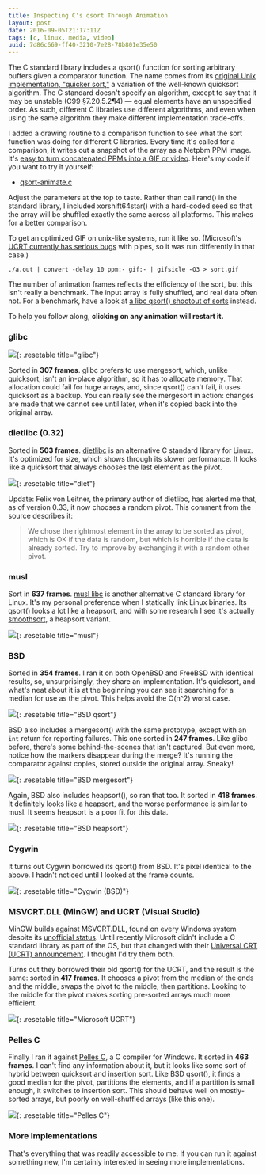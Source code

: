 ```yaml
---
title: Inspecting C's qsort Through Animation
layout: post
date: 2016-09-05T21:17:11Z
tags: [c, linux, media, video]
uuid: 7d86c669-ff40-3210-7e28-78b801e35e50
---
```


The C standard library includes a qsort() function for sorting
arbitrary buffers given a comparator function. The name comes from its
[original Unix implementation, "quicker sort,"][name] a variation of
the well-known quicksort algorithm. The C standard doesn't specify an
algorithm, except to say that it may be unstable (C99 §7.20.5.2¶4) —
equal elements have an unspecified order. As such, different C
libraries use different algorithms, and even when using the same
algorithm they make different implementation trade-offs.

I added a drawing routine to a comparison function to see what the
sort function was doing for different C libraries. Every time it's
called for a comparison, it writes out a snapshot of the array as a
Netpbm PPM image. It's [easy to turn concatenated PPMs into a GIF or
video][poor]. Here's my code if you want to try it yourself:

* [qsort-animate.c][source]

Adjust the parameters at the top to taste. Rather than call rand() in
the standard library, I included xorshift64star() with a hard-coded
seed so that the array will be shuffled exactly the same across all
platforms. This makes for a better comparison.

To get an optimized GIF on unix-like systems, run it like so.
(Microsoft's [UCRT currently has serious bugs][bug] with pipes, so it
was run differently in that case.)

    ./a.out | convert -delay 10 ppm:- gif:- | gifsicle -O3 > sort.gif

The number of animation frames reflects the efficiency of the sort,
but this isn't really a benchmark. The input array is fully shuffled,
and real data often not. For a benchmark, have a look at [a libc
qsort() shootout of sorts][shootout] instead.

To help you follow along, **clicking on any animation will restart it.**

### glibc

![](/img/qsort/glibc.gif){: .resetable title="glibc"}

Sorted in **307 frames**. glibc prefers to use mergesort, which,
unlike quicksort, isn't an in-place algorithm, so it has to allocate
memory. That allocation could fail for huge arrays, and, since qsort()
can't fail, it uses quicksort as a backup. You can really see the
mergesort in action: changes are made that we cannot see until later,
when it's copied back into the original array.

### dietlibc (0.32)

Sorted in **503 frames**. [dietlibc][diet] is an alternative C
standard library for Linux. It's optimized for size, which shows
through its slower performance. It looks like a quicksort that always
chooses the last element as the pivot.

![](/img/qsort/diet.gif){: .resetable title="diet"}

Update: Felix von Leitner, the primary author of dietlibc, has alerted
me that, as of version 0.33, it now chooses a random pivot. This
comment from the source describes it:

> We chose the rightmost element in the array to be sorted as pivot,
> which is OK if the data is random, but which is horrible if the data
> is already sorted. Try to improve by exchanging it with a random
> other pivot.

### musl

Sort in **637 frames**. [musl libc][musl] is another alternative C
standard library for Linux. It's my personal preference when I
statically link Linux binaries. Its qsort() looks a lot like a heapsort,
and with some research I see it's actually [smoothsort][smooth], a
heapsort variant.

![](/img/qsort/musl.gif){: .resetable title="musl"}

### BSD

Sorted in **354 frames**. I ran it on both OpenBSD and FreeBSD with
identical results, so, unsurprisingly, they share an implementation.
It's quicksort, and what's neat about it is at the beginning you can
see it searching for a median for use as the pivot. This helps avoid
the O(n^2) worst case.

![](/img/qsort/bsd-qsort.gif){: .resetable title="BSD qsort"}

BSD also includes a mergesort() with the same prototype, except with
an `int` return for reporting failures. This one sorted in **247
frames**. Like glibc before, there's some behind-the-scenes that isn't
captured. But even more, notice how the markers disappear during the
merge? It's running the comparator against copies, stored outside the
original array. Sneaky!

![](/img/qsort/bsd-mergesort.gif){: .resetable title="BSD mergesort"}

Again, BSD also includes heapsort(), so ran that too. It sorted in
**418 frames**. It definitely looks like a heapsort, and the worse
performance is similar to musl. It seems heapsort is a poor fit for
this data.

![](/img/qsort/bsd-heapsort.gif){: .resetable title="BSD heapsort"}

### Cygwin

It turns out Cygwin borrowed its qsort() from BSD. It's pixel
identical to the above. I hadn't noticed until I looked at the frame
counts.

![](/img/qsort/cygwin.gif){: .resetable title="Cygwin (BSD)"}

### MSVCRT.DLL (MinGW) and UCRT (Visual Studio)

MinGW builds against MSVCRT.DLL, found on every Windows system despite
its [unofficial status][msvcrt]. Until recently Microsoft didn't
include a C standard library as part of the OS, but that changed with
their [Universal CRT (UCRT) announcement][ucrt]. I thought I'd try
them both.

Turns out they borrowed their old qsort() for the UCRT, and the result
is the same: sorted in **417 frames**. It chooses a pivot from the
median of the ends and the middle, swaps the pivot to the middle, then
partitions. Looking to the middle for the pivot makes sorting
pre-sorted arrays much more efficient.

![](/img/qsort/ucrt.gif){: .resetable title="Microsoft UCRT"}

### Pelles C

Finally I ran it against [Pelles C][pellesc], a C compiler for
Windows. It sorted in **463 frames**. I can't find any information
about it, but it looks like some sort of hybrid between quicksort and
insertion sort. Like BSD qsort(), it finds a good median for the
pivot, partitions the elements, and if a partition is small enough, it
switches to insertion sort. This should behave well on mostly-sorted
arrays, but poorly on well-shuffled arrays (like this one).

![](/img/qsort/pellesc.gif){: .resetable title="Pelles C"}

### More Implementations

That's everything that was readily accessible to me. If you can run it
against something new, I'm certainly interested in seeing more
implementations.


<script type="text/javascript">
(function() {
    var r = document.querySelectorAll('.resetable');
    for (var i = 0; i < r.length; i++) {
        r[i].onclick = function() {
            var src = this.src;
            var height = this.height;
            this.src = "";
            this.height = height;
            // setTimeout() required for IE
            var _this = this;
            setTimeout(function() { _this.src = src; }, 0);
        };
    }
}());
</script>


[source]: /download/qsort-animate.c
[name]: http://citeseer.ist.psu.edu/viewdoc/summary?doi=10.1.1.14.8162
[shootout]: http://calmerthanyouare.org/2013/05/31/qsort-shootout.html
[poor]: /blog/2011/11/28/
[bug]: http://radiance-online.org:82/pipermail/radiance-dev/2016-March/001578.html
[diet]: https://www.fefe.de/dietlibc/
[musl]: https://www.musl-libc.org/
[ucrt]: https://web.archive.org/web/0/https://blogs.msdn.microsoft.com/vcblog/2015/03/03/introducing-the-universal-crt/
[msvcrt]: https://web.archive.org/web/0/https://blogs.msdn.microsoft.com/oldnewthing/20140411-00/?p=1273
[pellesc]: http://www.smorgasbordet.com/pellesc/
[smooth]: http://www.keithschwarz.com/smoothsort/
